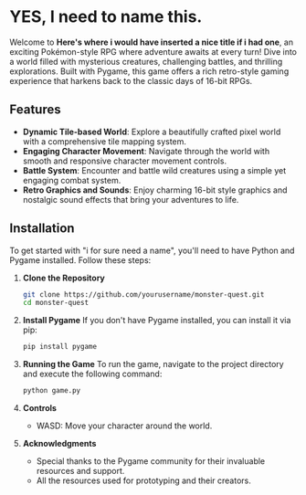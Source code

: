 # YES, I need to name this.

Welcome to **Here's where i would have inserted a nice title if i had one**, an exciting Pokémon-style RPG where adventure awaits at every turn! Dive into a world filled with mysterious creatures, challenging battles, and thrilling explorations. Built with Pygame, this game offers a rich retro-style gaming experience that harkens back to the classic days of 16-bit RPGs.

## Features

- **Dynamic Tile-based World**: Explore a beautifully crafted pixel world with a comprehensive tile mapping system.
- **Engaging Character Movement**: Navigate through the world with smooth and responsive character movement controls.
- **Battle System**: Encounter and battle wild creatures using a simple yet engaging combat system.
- **Retro Graphics and Sounds**: Enjoy charming 16-bit style graphics and nostalgic sound effects that bring your adventures to life.

## Installation

To get started with "i for sure need a name", you'll need to have Python and Pygame installed. Follow these steps:

1. **Clone the Repository**
   ```bash
   git clone https://github.com/yourusername/monster-quest.git
   cd monster-quest
   ```

2. **Install Pygame**
   If you don't have Pygame installed, you can install it via pip:
   ```bash
   pip install pygame
   ```

4. **Running the Game**
   To run the game, navigate to the project directory and execute the following command:
   ```bash
   python game.py
   ```

5. **Controls**
   - WASD: Move your character around the world.

6. **Acknowledgments**
   - Special thanks to the Pygame community for their invaluable resources and support.
   - All the resources used for prototyping and their creators.
   

